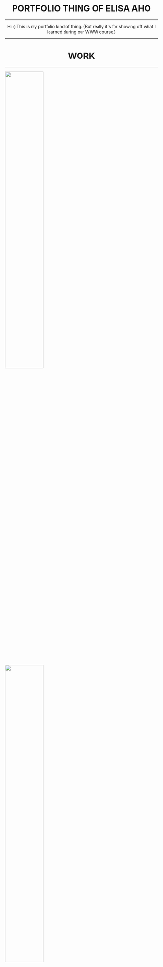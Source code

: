<html>

<head>
<style type="text/css">
	.center { text-align:center; }
</style>
</head>
	

<body style="background-color:"gray;">
	<h1 class="center">PORTFOLIO THING OF ELISA AHO</h1>
	<hr>
	<p class="center">Hi :) This is my portfolio kind of thing. 
		(But really it's for showing off what I learned during our WWW course.)
	</p>
<hr>	

<h1 class="center">WORK</h1>
<hr>

<img src="https://cdnb.artstation.com/p/assets/images/images/014/328/525/large/elisa-aho-intimidating-fixed-signed.jpg?1543507482"
width="50%"/>
<img src="https://cdnb.artstation.com/p/assets/images/images/014/328/891/large/elisa-aho-releaseyourdemons2signed.jpg?1543508911"
width="50%"/>
<img scr="https://cdnb.artstation.com/p/assets/images/images/014/329/293/large/elisa-aho-swordsv3-signed.jpg?1543510219"
width="50%"/>
<hr>
	
	
	
	
	  <head>
  <style type="text/css">
    .center { text-align:center; }
  </style>
  </head>


<h1 class="center">CONTACT</h1>
<hr>
<p class="center">My contact information as well as my social media can be found here.

<p><h4>CONTACT</h4></p>
<ul>
  <li>Email: elisa.aho9@hotmail.com</li>
</ul>  

  
<p><h4>FIND ME ELSEWHERE</h4></p>
<ul>
  <li><b>ArtStation:</b> https://www.artstation.com/elisaaho</li>
  <li><b>Instagram:</b> @elirqwart</li>
  
</ul>  

<hr>

<iframe width="425" height="350" frameborder="0" scrolling="no" marginheight="0" marginwidth="0" src="https://www.openstreetmap.org/export/embed.html?bbox=27.50186920166016%2C64.15897999356237%2C27.95505523681641%2C64.29541976266103&amp;layer=mapnik" style="border: 1px solid black"></iframe><br/><small><a href="https://www.openstreetmap.org/#map=12/64.2273/27.7285">Näytä isommalla kartalla</a></small>

<hr>

</p>
<h2>Merry Christmas everyone who visited this site</h2>

<iframe width="560" height="315" src="https://www.youtube.com/embed/5VQsoY1__VM" frameborder="0" allow="accelerometer; autoplay; encrypted-media; gyroscope; picture-in-picture" allowfullscreen></iframe>
	
</body>
</html>
